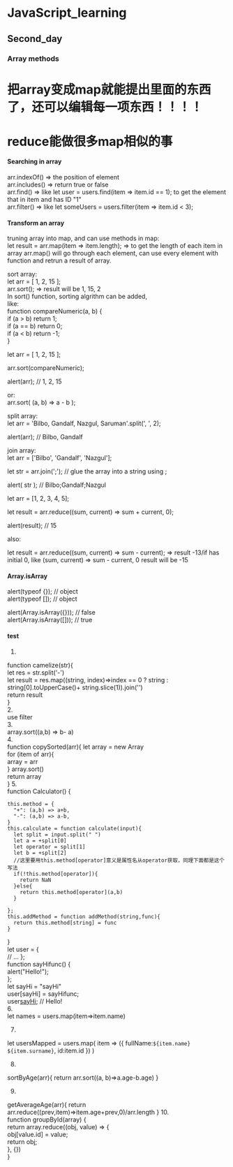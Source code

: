 # JavaScript_learning

## Second_day

### Array methods
# 把array变成map就能提出里面的东西了，还可以编辑每一项东西！！！！
# reduce能做很多map相似的事
#### Searching in array  
arr.indexOf() => the position of element  
arr.includes() => return true or false  
arr.find() => like let user = users.find(item => item.id == 1); to get the element that in item and has ID "1"  
arr.filter() => like let someUsers = users.filter(item => item.id < 3);  

#### Transform an array
truning array into map, and can use methods in map:  
let result = arr.map(item => item.length); => to get the length of each item in array
arr.map() will go through each element, can use every element with function and retrun a result of array.  
  
sort array:  
let arr = [ 1, 2, 15 ];  
arr.sort(); => result will be 1, 15, 2  
In sort() function, sorting algrithm can be added,  
like:   
function compareNumeric(a, b) {  
  if (a > b) return 1;  
  if (a == b) return 0;  
  if (a < b) return -1;  
}  

let arr = [ 1, 2, 15 ];  

arr.sort(compareNumeric);  

alert(arr);  // 1, 2, 15  

or:  
arr.sort( (a, b) => a - b );  

split array:  
let arr = 'Bilbo, Gandalf, Nazgul, Saruman'.split(', ', 2);  

alert(arr); // Bilbo, Gandalf  

join array:  
let arr = ['Bilbo', 'Gandalf', 'Nazgul'];  

let str = arr.join(';'); // glue the array into a string using ;  

alert( str ); // Bilbo;Gandalf;Nazgul  

let arr = [1, 2, 3, 4, 5];  

let result = arr.reduce((sum, current) => sum + current, 0);  

alert(result); // 15  

also:  

let result = arr.reduce((sum, current) => sum - current); => result -13/if has initial 0, like (sum, current) => sum - current, 0 result will be -15  

#### Array.isArray
alert(typeof {}); // object  
alert(typeof []); // object  

alert(Array.isArray({})); // false  
alert(Array.isArray([])); // true  

#### test
1.  
function camelize(str){  
  let res = str.split('-')  
  let result = res.map((string, index)=>index == 0 ? string : string[0].toUpperCase()+ string.slice(1)).join('')  
  return result  
}  
2.  
use filter  
3.  
array.sort((a,b) => b- a)  
4.  
function copySorted(arr){
    let array = new Array  
    for (item of arr){  
        array = arr  
    }
    array.sort()  
    return array  
}
5.  
function Calculator() {  

    this.method = {  
      "+": (a,b) => a+b,  
      "-": (a,b) => a-b,  
    }  
    this.calculate = function calculate(input){  
      let split = input.split(" ")  
      let a = +split[0]  
      let operator = split[1]  
      let b = +split[2]  
      //这里要用this.method[operator]意义是属性名从operator获取，同理下面都是这个写法  
      if(!this.method[operator]){  
        return NaN  
      }else{  
        return this.method[operator](a,b)  
      }  
      
    };  
    this.addMethod = function addMethod(string,func){  
      return this.method[string] = func  
    }  

}  
let user = {  
  // ...
};  
function sayHifunc() {  
  alert("Hello!");  
};  
let sayHi = "sayHi"  
user[sayHi] = sayHifunc;  
user[sayHi](); // Hello!  
6.  
let names = users.map(item=>item.name)  

7.  
let usersMapped = users.map(
    item => ({
        fullName:`${item.name} ${item.surname}`,
        id:item.id
    })
)

8.  
sortByAge(arr){
   return arr.sort((a, b)=>a.age-b.age)
}

9.  
getAverageAge(arr){
    return arr.reduce((prev,item)=>item.age+prev,0)/arr.length
}
10.  
function groupById(array) {  
  return array.reduce((obj, value) => {  
    obj[value.id] = value;  
    return obj;  
  }, {})  
}  